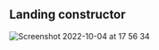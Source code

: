 ## Landing constructor 

![Screenshot 2022-10-04 at 17 56 34](https://user-images.githubusercontent.com/54024811/193853429-4bb11e68-6860-44fb-9d0f-b1b4dfc40928.png)
